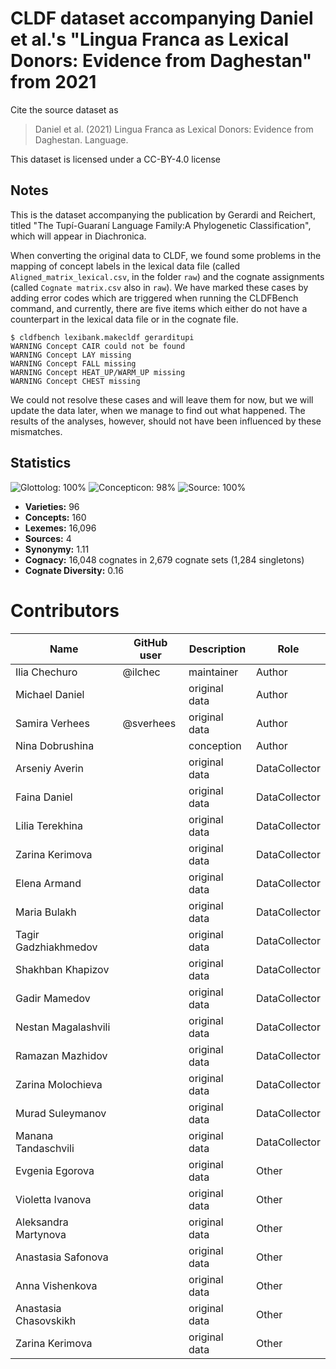 # CLDF dataset accompanying Daniel et al.'s "Lingua Franca as Lexical Donors: Evidence from Daghestan" from 2021

Cite the source dataset as

> Daniel et al. (2021) Lingua Franca as Lexical Donors: Evidence from Daghestan. Language.

This dataset is licensed under a CC-BY-4.0 license

## Notes

This is the dataset accompanying the publication by Gerardi and Reichert, titled "The Tupí-Guaraní Language Family:A Phylogenetic Classification", which will appear in Diachronica. 

When converting the original data to CLDF, we found some problems in the mapping of concept labels in the lexical data file (called `Aligned_matrix_lexical.csv`, in the folder `raw`) and the cognate assignments (called `Cognate matrix.csv` also in `raw`). We have marked these cases by adding error codes which are triggered when running the CLDFBench command, and currently, there are five items which either do not have a counterpart in the lexical data file or in the cognate file.

```
$ cldfbench lexibank.makecldf gerarditupi
WARNING Concept CAIR could not be found
WARNING Concept LAY missing
WARNING Concept FALL missing
WARNING Concept HEAT_UP/WARM_UP missing
WARNING Concept CHEST missing
```

We could not resolve these cases and will leave them for now, but we will update the data later, when we manage to find out what happened. The results of the analyses, however, should not have been influenced by these mismatches.



## Statistics


![Glottolog: 100%](https://img.shields.io/badge/Glottolog-100%25-brightgreen.svg "Glottolog: 100%")
![Concepticon: 98%](https://img.shields.io/badge/Concepticon-98%25-green.svg "Concepticon: 98%")
![Source: 100%](https://img.shields.io/badge/Source-100%25-brightgreen.svg "Source: 100%")

- **Varieties:** 96
- **Concepts:** 160
- **Lexemes:** 16,096
- **Sources:** 4
- **Synonymy:** 1.11
- **Cognacy:** 16,048 cognates in 2,679 cognate sets (1,284 singletons)
- **Cognate Diversity:** 0.16

# Contributors

Name | GitHub user | Description | Role
--- | --- | --- | ---
Ilia Chechuro | @ilchec | maintainer | Author
Michael Daniel | | original data | Author
Samira Verhees | @sverhees | original data | Author
Nina Dobrushina | | conception | Author
Arseniy Averin | | original data | DataCollector
Faina Daniel | | original data | DataCollector
Lilia Terekhina | | original data | DataCollector
Zarina Kerimova | | original data | DataCollector
Elena Armand | | original data | DataCollector
Maria Bulakh | | original data | DataCollector
Tagir Gadzhiakhmedov | | original data | DataCollector
Shakhban Khapizov | | original data | DataCollector
Gadir Mamedov | | original data | DataCollector
Nestan Magalashvili | | original data | DataCollector
Ramazan Mazhidov | | original data | DataCollector
Zarina Molochieva | | original data | DataCollector
Murad Suleymanov | | original data | DataCollector
Manana Tandaschvili | | original data | DataCollector
Evgenia Egorova | | original data | Other
Violetta Ivanova | | original data | Other
Aleksandra Martynova  | | original data | Other
Anastasia Safonova  | | original data | Other
Anna Vishenkova | | original data | Other
Anastasia Chasovskikh  | | original data | Other
Zarina Kerimova | | original data | Other


